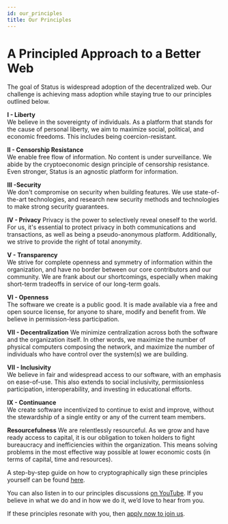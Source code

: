 ```yaml
---
id: our_principles
title: Our Principles
---
```


# A Principled Approach to a Better Web

The goal of Status is widespread adoption of the decentralized web. Our challenge is achieving mass adoption while staying true to our principles outlined below.  

**I - Liberty**  
We believe in the sovereignty of individuals. As a platform that stands for the cause of personal liberty, we aim to maximize social, political, and economic freedoms. This includes being coercion-resistant.  

**II - Censorship Resistance**  
We enable free flow of information. No content is under surveillance. We abide by the cryptoeconomic design principle of censorship resistance. Even stronger, Status is an agnostic platform for information.  

**III -Security**  
We don't compromise on security when building features. We use state-of-the-art technologies, and research new security methods and technologies to make strong security guarantees.  

**IV - Privacy** 
Privacy is the power to selectively reveal oneself to the world. For us, it's essential to protect privacy in both communications and transactions, as well as being a pseudo-anonymous platform. Additionally, we strive to provide the right of total anonymity.  

**V - Transparency**  
We strive for complete openness and symmetry of information within the organization, and have no border between our core contributors and our community. We are frank about our shortcomings, especially when making short-term tradeoffs in service of our long-term goals.  

**VI - Openness**  
The software we create is a public good. It is made available via a free and open source license, for anyone to share, modify and benefit from. We believe in permission-less participation.  

**VII - Decentralization** 
We minimize centralization across both the software and the organization itself. In other words, we maximize the number of physical computers composing the network, and maximize the number of individuals who have control over the system(s) we are building.  

**VII - Inclusivity**  
We believe in fair and widespread access to our software, with an emphasis on ease-of-use. This also extends to social inclusivity, permissionless participation, interoperability, and investing in educational efforts.  

**IX - Continuance**  
We create software incentivized to continue to exist and improve, without the stewardship of a single entity or any of the current team members.  

**Resourcefulness**
We are relentlessly resourceful. As we grow and have ready access to capital, it is our obligation to token holders to fight bureaucracy and inefficiencies within the organization. This means solving problems in the most effective way possible at lower economic costs (in terms of capital, time and resources).  

A step-by-step guide on how to cryptographically sign these principles yourself can be found [here](https://discuss.status.im/t/principles-how-to-sign-them-cryptographically/293).

You can also listen in to our principles discussions [on YouTube](https://www.youtube.com/watch?v=18HwQkLWqL4&list=PLbrz7IuP1hriACSQ7furdCUFkcSAJ68F4). If you believe in what we do and in how we do it, we’d love to hear from you. 

If these principles resonate with you, then [apply now to join us](open_positions.html).
